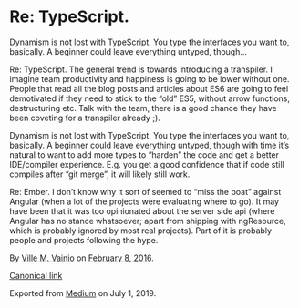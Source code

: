 # Re: TypeScript.

Dynamism is not lost with TypeScript. You type the interfaces you want to, basically. A beginner could leave everything untyped, though…

Re: TypeScript. The general trend is towards introducing a transpiler. I imagine team productivity and happiness is going to be lower without one. People that read all the blog posts and articles about ES6 are going to feel demotivated if they need to stick to the “old” ES5, without arrow functions, destructuring etc. Talk with the team, there is a good chance they have been coveting for a transpiler already ;).

Dynamism is not lost with TypeScript. You type the interfaces you want to, basically. A beginner could leave everything untyped, though with time it’s natural to want to add more types to “harden” the code and get a better IDE/compiler experience. E.g. you get a good confidence that if code still compiles after “git merge”, it will likely still work.

Re: Ember. I don’t know why it sort of seemed to “miss the boat” against Angular (when a lot of the projects were evaluating where to go). It may have been that it was too opinionated about the server side api (where Angular has no stance whatsoever; apart from shipping with ngResource, which is probably ignored by most real projects). Part of it is probably people and projects following the hype.

By [Ville M. Vainio](https://medium.com/@vivainio) on [February 8, 2016](https://medium.com/p/e9396cfb9b99).

[Canonical link](https://medium.com/@vivainio/re-typescript-e9396cfb9b99)

Exported from [Medium](https://medium.com) on July 1, 2019.
